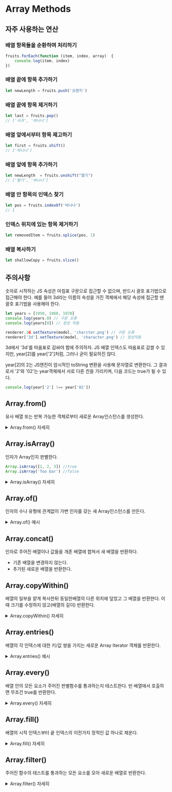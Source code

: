 # Array Methods
## 자주 사용하는 연산

### 배열 항목들을 순환하며 처리하기
```js
fruits.forEach(function (item, index, array)  {
    console.log(item, index)
})
```
### 배열 끝에 항목 추가하기

```js
let newLength = fruits.push('오렌지')
```

### 배열 끝에 항목 제거하기

```js
let last = fruits.pop()
// ['사과', '바나나']
```

### 배열 앞에서부터 항목 제고하기

```js
let first = fruits.shift()
// ['바나나']
```

### 배열 앞에 항목 추가하기

```js
let newLength  = fruits.unshift("딸기")
// ['딸기', '바나나']
```

### 배열 안 항목의 인덱스 찾기

```js
let pos = fruits.indexOf('바나나')
// 1
```

### 인덱스 위치에 있는 항목 제거하기
```js 
let removedItem = fruits.splice(pos, 1)
```

### 배열 복사하기

```js
let shallowCopy = fruits.slice()
```

## 주의사항
숫자로 시작하는 JS 속성은 마침표 구문으로 접근할 수 없으며, 반드시 괄호 표기법으로 접근해야 한다.
예를 들어 3d라는 이름의 속성을 가진 객체에서 해당 속성에 접근할 땐 괄호 표기법을 사용해야 한다.

```js
let years = [1950, 1960, 1970]
console.log(years.0) // 구문 오류
console.log(years[0]) // 정상 작동
```

```js
renderer.3d.setTexture(model, 'charcter.png') // 구문 오류
renderer['3d'].setTexture(model, 'character.png') // 정상작동
```

3d에서 '3d'를 따옴표로 감싸야 함에 주의하자. JS 배열 인덱스도 따옴표로 감쌀 수 있지만, year[2]를 year['2']처럼, 그러나 굳이 필요하진 않다.  

year[2]의 2는 JS엔진이 암시적인 toString 변환을 사용해 문자열로 변환한다. 그 결과로서 '2'와 '02'는 year객체에서 서로 다른 칸을 가리키며, 다음 코드는 true가 될 수 있다.

```js
console.log(year['2'] !== year['02'])
```


## Array.from()
유사 배열 또는 반복 가능한 객체로부터 새로운 Array인스턴스를 생성한다.

<details>
<summary>Array.from() 자세히</summary>

`Array.from()`메서드는 유사 배열 객체(array-like object)나 반복 가능한 객체(iterable object)를 얕게 복사해 새로운 Array 객체를 만든다.

```js
console.log(Array.from('foo'))
// expected output: Array['f', 'o', 'o']

console.log(Array.from([1, 2, 3], x => x + x))
// expected output: Array[2, 4, 6]
```

### 구문
```js
Array.from(arrayLike[, mapFn[, thisArg]])
```
#### 매개변수
`arrayLike`     
배열로 변환하고자 하는 유사 배열 객체나 반복 가능한 객체    

`mapFn` (optional)      
배열의 모든 요소에 대해 호출할 매핑 함수

`thisArg` (optional)    
`mapFn`실행시에 this로 사용할 값

#### 반환값
새로운 `Array`인스턴스

### 설명
다음과 같은 경우에 `Array.from()`으로 새`Array`를 만들 수 있다. 
* 유사 배열 객체(length 속성과 인덱싱된 요소를 가진 객체)
* 순회 가능한 객체(Map, Set 등 객체의 요소를 얻을 수 있는 객체)

`Array.from()`은 선택 매개변수인 mapFn을 가지는데, 배열(혹은 배열 서브클래스)의 각 요소를 매핑할 때 사용할 수 있다. 즉, `Array.from(obj, mapFn, thisArg)`는 중간에 다른 배열을 생성하지 않는 접을 재외한다면, `Array.from(obj).map(mapFn, thisArg)`와 같다. 이 특징은 typed arrays와 같은 특정 배열 서브클래스에서 중간 배열 값이 적절한 유형에 맞게 생략되기 때문에 특히 중요하다. 

from() 메서드의 length 속성은 1이다.

클래스 구문은 내장 및 새 클래스의 상속을 가능하게 했다. 그 결과로 Array.from과 같은 정적 메서드는 Array의 서브클래스에 의해 상속되면 Array 대신 자신의 인스턴스를 만든다.   

### 예제
#### String에서 배열 만들기
```js
Array.from('foo')
// ['f', 'o', 'o']
```

#### Set에서 배열 만들기
```js
const s = new Set(['foo', window]);
Array.from(s);
//or
// [...s]
```

#### Map에서 배열 만들기
```js
const m = new Map([[1, 2], [2, 4], [4, 8]])
Array.from(m)
// [[1, 2], [2, 4], [4, 8]]

const mapper = new Map([['1', 'a'], ['2', 'b']])
Array.from(mapper.values());
// ['a', 'b']

Array.from(mapper.keys());
// ['1', '2']
```

### 배열형태를 가진 객체(arguments)에서 배열 만들기
```js
function f() {
    return Array.from(arguments)
}

f(1,2,3) // (3) [1, 2, 3]
```

### Array.from과 화살표 함수 사용하기
```js
Array.from([1, 2, 3], x => x + x)
// [2, 4, 6]
```

```js
// In ES6 using Array from() and keys() methods.

Array.from(Array(10).keys())
//=> [0, 1, 2, 3, 4, 5, 6, 7, 8, 9]
// Shorter version using spread operator.

[...Array(10).keys()]
//=> [0, 1, 2, 3, 4, 5, 6, 7, 8, 9]
// Start from 1 by passing map function to Array from(), with an object with a length property:

Array.from({length: 10}, (_, i) => i + 1)
//=> [1, 2, 3, 4, 5, 6, 7, 8, 9, 10]
```

### 시퀀스 생성하기
```js
const range = (start, stop, step) => Array.from({length: (stop - start) / step + 1}, (_, i) => start + (i * step))

range(0, 5, 1)

range('A'.charCodeAt(0), 'Z'.charCodeAt(0), 1).map(x => String.fromCharCode(x))
```

</details>

## Array.isArray()
인자가 Array인지 판별한다.

```js
Array.isArray([1, 2, 3]) //true
Array.isArray('foo bar') //false
```

<details>
<summary>Array.isArray() 자세히</summary>

### instanceof vs isArray
Array 객체를 판별할 때, Array.isArray 는 iframe을 통해서도 작동하기 때문에 instanceof 보다 적합하다.

```js
var iframe = document.createElement('iframe')
document.body.appendChild(iframe)
xArray = window.frames[window.frames.length-1].Array
var arr = new xArray(1,2,3); // [1,2,3]

// 올바른 Array 판별
Array.isArray(arr) //true;

// iframe을 통해서 작동하지 않기 대문에 올바르지 않은 방법
arr instanceof Array //false
```

</details>

## Array.of()
인자의 수나 유형에 관계없이 가변 인자를 갖는 새 Array인스턴스를 만든다.

<details>
<summary>Array.of() 예시</summary>
`Array.of()`와 `Array` 생성자의 차이는 정수형 인자의 처리방법에 있다. `Array.of(7)`은 하나의 요소 7을 가진 배열을 생성하지만 `Array(7)`은 length 속성이 7인 빈 배열을 생성한다.

```js
Array.of(2) // [2]
Array.of(1, 2, 3) // [1,2,3]

Array(2) // [,,]
Array(1,2,3) //[1,2,3]
```

```js
Array.of(undefined) //[undefined]
```

</details>

## Array.concat()
인자로 주어진 배열이나 값들을 개존 배열에 햡쳐서 새 배열을 반환하다.
* 기존 배열을 변경하지 않는다.
* 추가된 새로운 배열을 반환한다.

## Array.copyWithin()
배열의 일부을 얕게 복사한뒤 동일한배열의 다른 위치에 덮었고 그 배열을 반환한다. 이때 크기를 수정하지 않고(배열의 길이) 반환한다.

<details>
<summary>Array.copyWithin() 자세히</summary> 

```js
arr.copyWithin(target[, start[, end]])
```

### 매개변수
* target : 복사한 시퀀스 값을 넣을 위치를 가리키는 0 기반 인덱스 음수를 지정하면 인덱스를 배월의 끝에서부터 계산한다. target이 arr.length보다 크거나 같으면 아무것도 복사하지 않는다. target이 start이후라면 복사한 시퀀스를 arr.length에 맞춰 자른다.

* start (optional) : 복사를 시작할 위치를  가리키는 0 기반 인덱스 음수를 지정하면 인덱스를 배열의 끝에서부터 계산한다.

* end (optional) : 복사를 끝낼 위치를 가리키는 0 기반 인덱스 copyWithin 은 end 인덱스 이전까지 복사하므로 end인덱스가 가리키는 요소는 제외된다. 음수를 지정하면 인덱스를 배월의 끝에서부터 계산한다. 기본값은 arr.length로 end를 지정하지 않으면 배열의 끝까지 복사한다.

### 반환값
수정한 배열

</details>

## Array.entries()
배열의 각 인덱스에 대한 키/값 쌍을 가지는 새로운 Array Iterator 객체를 반환한다.

<details>
<summary>Array.entries() 예시</summary>

```js
const a = [1, 2, 3]
for (const [index, element] of a.entries()) {
    console.log(index, element)
}
// 0 1
// 1 2
// 2 3
```

```js
var a = [1, 2, 3]
var iterator = a.entries()
 
for (let e of iterator) {
    console.log(e)
}
// [0, 1]
// [1, 2]
// [2, 3]
```

</details>

## Array.every()
배열 안의 모든 요소가 주어진 판별함수를 통과하는지 테스트한다.
빈 배열에서 호출하면 무조건 true를 반환한다.

<details>
<summary>Array.every() 자세히</summary>

```js
const isBelowThreshold = (currenValue) => currentValue < 40

const arr1 = [1, 30, 38, 10]
console.log(arr1.every(isBelowThreshold))
// true
```
### 구문
```js
arr.every(callvack[, thisArg])
```

#### 매개변수
* callback : 각 요소를 시험할 함수. 다음 세가지 인수를 받는다.
    * currentValue : 처리할 현제 요소
    * index (optional) : 처리할 현재 요소의 인덱스
    * array (optional) : every를 호출한 배열
* thisArg (optional) : callback을 샐행할 때 this로 사용하는 값

#### 반환값
true or false

</details>

## Array.fill()
배열의 시작 인덱스부터 끝 인덱스의 이전가지 정적인 값 하나로 채운다.

<details>
<summary>Array.fill() 자세히</summary> 

### 구문

```js
arr.fill(value[, start[, end]])
```

#### 매개변수
* value : 배열을 채울 값
* start (optional) : 시작 인덱스, 기본값은 0
* end (optional) : 끝 인덱스, 기본 값은 this.length

#### 반환값
변형한 배열

### 설명
fill 메서드는 value, start, end 의 3개의 인자를 가진다. start와 end 인자는 선택 사항으로써 기본값으로 각각 0과, this 객체의 length 를 가진다.   
length가 배열의 길이일 때, start 가 음수이면 시작 인덱스는 length+start 이다. end가 음수이면 끝 인덱스는 length+end이다.
fill은 일반 함수이며, this 값이 배열 객체일 필요는 없다.
fill 메서드는 변경자 메서드로, 복사본이 아니라 this객체를 변형해야한다. 
value에 객체를 받을 경우 그 참조만 복사해서 배열을 채운다.

</details>

## Array.filter()
주어진 함수의 테스트를 통과하는 모든 요소를 모아 새로운 배열로 반환한다.

<details>
<summary>Array.filter() 자세히</summary>

### 구문

```js
arr.filter(callback(element[, index[, array]])[, thisArg])
```
#### 매개변수
* callback : 각 요소를 시험할 함수. true를 반환하면 요소를 유지하고, false를 반환하면 버린다. 다음 세가지 매개변수를 받는다.
    * element (optional) : 처리할 현재 요소
    * index (optional) : 처리할 현재 요소의 인덱스
    * array (optional) : filter 를 호출한 배열
* thisArg (optional) : callback 을 실행할 때 this로 사용하는 값

### 설명
배열 내 각요소에 대해 한번 제공된 callback함수를 호출해 callback이 true로 강제하는 값을 반환하는 모든 값이 있는 새로운 배열을 생성한다. callback은 할당된 값이 있는 배열의 인덱스에 대해서만 호출된다. 삭제됐거나 값이 할당된 적이 없는 인덱스에 대해서는 호출하지 않는다. callback테스트를 통과하지 못한 배열요소는 그냥 건너 뛰며 새로운 배열에 포함되지 않는다.

callback은 다음 세 인수와 함께 호출된다:
1. 요소값
2. 요소 인덱스
3. 순회되는 객체 배열
thisArg 매개변수가 filter에 제공된 경우, 호출될 때 그 값은 callback의 this 값으로 전달된다. 
그 이외에 undefined 값도 callback의 this값으로 쓰기 위해 전달된다. 결국 callback의 해 관찰될 수 있는 this 값은 this를 결정하는 함수의 평소 규칙에 따라 결정된다.

filter()는 호출되는 배열을 변화시키지(mutate)않는다.

filter()에 의해 처리되는 요소의 범위는 callback의 첫 호출 전에 설정된다. filter() 호출 시작이후 배열의 추가된 요소는 callback에 의해 방문되지 않는다. 배열의 기존 요소가 변경 도는 삭제된 경우, callback에 전달된 그 값은 filter() 가 그 요소를 방문한시점에 값이 된다. 삭제된 요소는 반영되지 않는다.

### 예제

#### 모든 작은 값 걸러내기

```js
function solution(n) {
    return n >= 10
}
var filterd = [12, 4, 100, 200, 14].filter(solution)
// filterd == [12, 4, 14]
```

#### JSON에서 무효한 항목 거르기
0이아닌 숫자 id인 모든 요소의 걸러진 json을 만들기 위해 filter()를 사용한다.
```js
var arr = [
    {id: 15},
    {id: -1},
    {id: 0},
    {id: 3},
    {id: 12.2},
    {id: null},
    {}.
    {id: NaN},
    {id: 'undefined'}
]
var invalidEntries = 0;

function isNumber(obj) {
    return obj !== undefined && typeof(obj) === 'number' && !isNaN(obj)
}

function filterById(item) {
    if(isNumber(item.id) && item.id !== 0) {
        return true
    }
    invalidEntries++
    return false
}

var aryById = arr.filter(filterById)

console.log('filtered array\n', arrByID)

//filtered array
// [{id: 15}, {id: -1}, {id: 3}, {id: 12.2}]

console.log('number of invalid entries = ', invalidEntries)
// number of invalid entries = 5
```

```js
var fruits = ['apple', 'banana', 'grapes', 'mango', 'orange']
// 검색 조건에 따른 필터링(쿼리)
function filterItems(query) {
    return fruits.filter(function(el) {
        return el.toLowerCase().indexOf(query.toLowerCase()) > -1
    })
}

console.log(filterItems('ap')) // ['apple', 'grapes']
console.log(filterItems('an')) // ['banana', 'mango', 'orange']
```

```js
const filterItems = (query) => {
    fruits.filter((value) => 
        value.toLowerCase().indexOf(query.toLowerCase()) > -1
    )
}
</details>